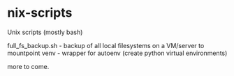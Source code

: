 # nix-scripts
Unix scripts (mostly bash)

full_fs_backup.sh - backup of all local filesystems on a VM/server to mountpoint
venv - wrapper for autoenv (create python virtual environments)

more to come.
